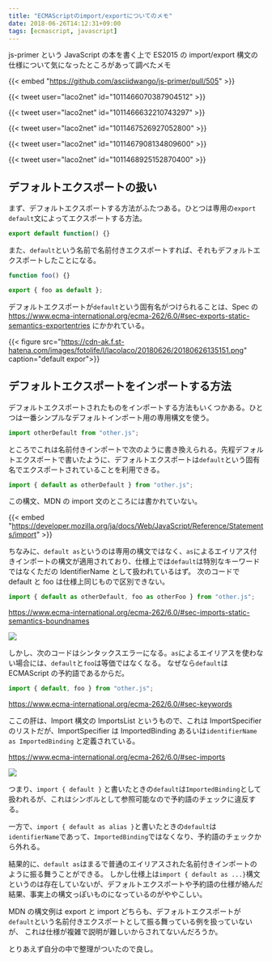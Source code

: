 ```yaml
---
title: "ECMAScriptのimport/exportについてのメモ"
date: 2018-06-26T14:12:31+09:00
tags: [ecmascript, javascript]
---
```


js-primer という JavaScript の本を書く上で ES2015 の import/export 構文の仕様について気になったところがあって調べたメモ

{{< embed "https://github.com/asciidwango/js-primer/pull/505" >}}

{{< tweet user="laco2net" id="1011466070387904512" >}}

{{< tweet user="laco2net" id="1011466632210743297" >}}

{{< tweet user="laco2net" id="1011467526927052800" >}}

{{< tweet user="laco2net" id="1011467908134809600" >}}

{{< tweet user="laco2net" id="1011468925152870400" >}}

## デフォルトエクスポートの扱い

まず、デフォルトエクスポートする方法がふたつある。ひとつは専用の`export default`文によってエクスポートする方法。

```js
export default function() {}
```

また、`default`という名前で名前付きエクスポートすれば、それもデフォルトエクスポートしたことになる。

```js
function foo() {}

export { foo as default };
```

デフォルトエクスポートが`default`という固有名がつけられることは、Spec の
https://www.ecma-international.org/ecma-262/6.0/#sec-exports-static-semantics-exportentries にかかれている。

{{< figure src="https://cdn-ak.f.st-hatena.com/images/fotolife/l/lacolaco/20180626/20180626135151.png" caption="default expor">}}

## デフォルトエクスポートをインポートする方法

デフォルトエクスポートされたものをインポートする方法もいくつかある。ひとつは一番シンプルなデフォルトインポート用の専用構文を使う。

```js
import otherDefault from "other.js";
```

ところでこれは名前付きインポートで次のように書き換えられる。先程デフォルトエクスポートで書いたように、デフォルトエクスポートは`default`という固有名でエクスポートされていることを利用できる。

```js
import { default as otherDefault } from "other.js";
```

この構文、MDN の import 文のところには書かれていない。

{{< embed "https://developer.mozilla.org/ja/docs/Web/JavaScript/Reference/Statements/import" >}}

ちなみに、`default as`というのは専用の構文ではなく、`as`によるエイリアス付きインポートの構文が適用されており、仕様上では`default`は特別なキーワードではなくただの IdentifierName として扱われているはず。
次のコードで default と foo は仕様上同じもので区別できない。

```js
import { default as otherDefault, foo as otherFoo } from "other.js";
```

https://www.ecma-international.org/ecma-262/6.0/#sec-imports-static-semantics-boundnames

![](https://cdn-ak.f.st-hatena.com/images/fotolife/l/lacolaco/20180626/20180626135841.png)

しかし、次のコードはシンタックスエラーになる。`as`によるエイリアスを使わない場合には、`default`と`foo`は等価ではなくなる。
なぜなら`default`は ECMAScript の予約語であるからだ。

```js
import { default, foo } from "other.js";
```

https://www.ecma-international.org/ecma-262/6.0/#sec-keywords

ここの肝は、Import 構文の ImportsList というもので、これは ImportSpecifier のリストだが、ImportSpecifier は ImportedBinding あるいは`identifierName as ImportedBinding` と定義されている。

https://www.ecma-international.org/ecma-262/6.0/#sec-imports

![](https://cdn-ak.f.st-hatena.com/images/fotolife/l/lacolaco/20180626/20180626140548.png)

つまり、`import { default }` と書いたときの`default`は`ImportedBinding`として扱われるが、これはシンボルとして参照可能なので予約語のチェックに違反する。

一方で、`import { default as alias }`と書いたときの`default`は`identifierName`であって、`ImportedBinding`ではなくなり、予約語のチェックから外れる。

結果的に、`default as`はまるで普通のエイリアスされた名前付きインポートのように振る舞うことができる。
しかし仕様上は`import { default as ...}`構文というのは存在していないが、デフォルトエクスポートや予約語の仕様が絡んだ結果、事実上の構文っぽいものになっているのがややこしい。

MDN の構文例は export と import どちらも、デフォルトエクスポートが`default`という名前付きエクスポートとして振る舞っている例を扱っていないが、
これは仕様が複雑で説明が難しいからされてないんだろうか。

とりあえず自分の中で整理がついたので良し。
